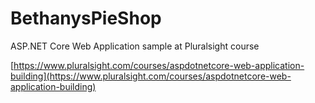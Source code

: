 # BethanysPieShop
ASP.NET Core Web Application sample at Pluralsight course


[https://www.pluralsight.com/courses/aspdotnetcore-web-application-building](https://www.pluralsight.com/courses/aspdotnetcore-web-application-building)

